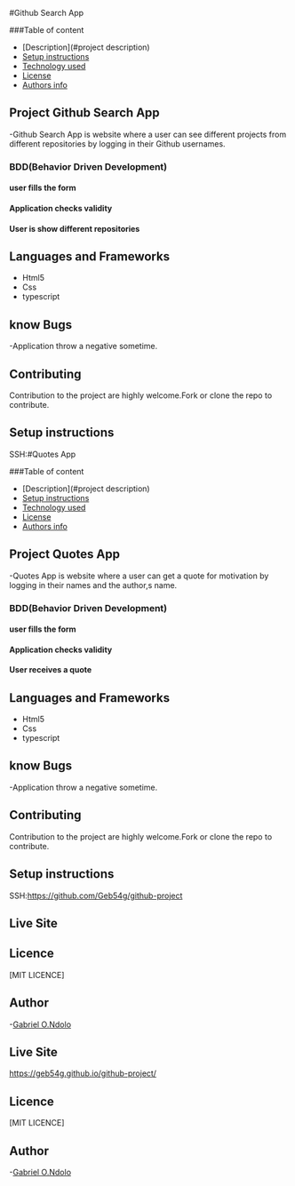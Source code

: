 #Github Search App

###Table of content

- [Description](#project description)
- [Setup instructions](#setup-instructions)
- [Technology used](#language-and-frameworks)
- [License](#license)
- [Authors info](#Author)

## Project Github Search App

-Github Search App is website where a user can see different projects from different repositories by logging in their Github usernames.

### BDD(Behavior Driven Development)

#### user fills the form

#### Application checks validity

#### User is show different repositories

## Languages and Frameworks

- Html5
- Css
- typescript

## know Bugs

-Application throw a negative sometime.

## Contributing

Contribution to the project are highly welcome.Fork or clone the repo to contribute.

## Setup instructions

SSH:#Quotes App

###Table of content

- [Description](#project description)
- [Setup instructions](#setup-instructions)
- [Technology used](#language-and-frameworks)
- [License](#license)
- [Authors info](#Author)

## Project Quotes App

-Quotes App is website where a user can get a quote for motivation by logging in their names and the author,s name.

### BDD(Behavior Driven Development)

#### user fills the form

#### Application checks validity

#### User receives a quote

## Languages and Frameworks

- Html5
- Css
- typescript

## know Bugs

-Application throw a negative sometime.

## Contributing

Contribution to the project are highly welcome.Fork or clone the repo to contribute.

## Setup instructions

SSH:https://github.com/Geb54g/github-project

## Live Site


## Licence

[MIT LICENCE]

## Author

-[Gabriel O.Ndolo](https://github.com/Geb54g)


## Live Site
https://geb54g.github.io/github-project/

## Licence

[MIT LICENCE]

## Author

-[Gabriel O.Ndolo](https://github.com/Geb54g)
